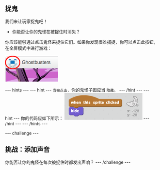 ## 捉鬼

我们来让玩家捉鬼吧！

+ 你能否让你的鬼怪在被捉住时消失？

你应该能够通过点击鬼怪来捉住它们。如果你发现很难捕捉，你可以点击此按钮，在全屏模式中进行游戏：

![screenshot](images/ghost-fullscreen.png)

--- hints ---
--- hint ---
`当被点击`，你的鬼怪子图应当 `隐藏`。
--- /hint ---
--- hint ---
你的代码应如下所示：
![screenshot](images/ghost-catch-code.png)
--- /hint ---
--- /hints ---

--- challenge ---
## 挑战：添加声音
你能否让你的鬼怪在每次被捉住时都发出声响？
--- /challenge ---
